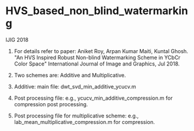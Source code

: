 # HVS_based_non_blind_watermarking
IJIG 2018

1. For details refer to paper: 
Aniket Roy, Arpan Kumar Maiti, Kuntal Ghosh. "An HVS Inspired Robust Non-blind Watermarking Scheme in YCbCr Color Space"
International Journal of Image and Graphics, Jul 2018.

2. Two schemes are: Additive and Multiplicative.

3. Additive: main file: dwt_svd_min_additive_ycucv.m

4. Post processing file: e.g., ycucv_min_additive_compression.m for compression post processing.

5. Post processing file for multiplicative scheme: e.g., lab_mean_multiplicative_compression.m for compression.
 
